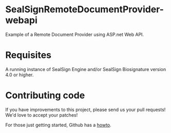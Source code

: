 # SealSignRemoteDocumentProvider-webapi

Example of a Remote Document Provider using ASP.net Web API.

# Requisites

A running instance of SealSign Engine and/or SealSign Biosignature version 4.0 or higher.

# Contributing code

If you have improvements to this project, please send us your pull requests! We'd love to accept your patches!

For those just getting started, Github has a [howto](https://help.github.com/articles/using-pull-requests/).

